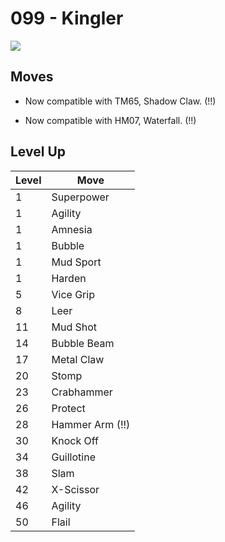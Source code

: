 # 099 - Kingler
![][099]

## Moves

 - Now compatible with TM65, Shadow Claw. (!!)

 - Now compatible with HM07, Waterfall. (!!)

## Level Up

Level | Move
---   | ---
  1   | Superpower
  1   | Agility
  1   | Amnesia
  1   | Bubble
  1   | Mud Sport
  1   | Harden
  5   | Vice Grip
  8   | Leer
 11   | Mud Shot
 14   | Bubble Beam
 17   | Metal Claw
 20   | Stomp
 23   | Crabhammer
 26   | Protect
 28   | Hammer Arm (!!)
 30   | Knock Off
 34   | Guillotine
 38   | Slam
 42   | X-Scissor
 46   | Agility
 50   | Flail



[099]: ../img/pokemon/099.png
